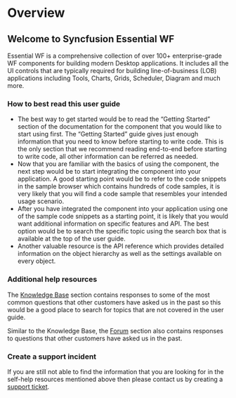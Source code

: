 # Overview

## Welcome to Syncfusion Essential WF

Essential WF is a comprehensive collection of over 100+ enterprise-grade WF components for building modern Desktop applications. It includes all the UI controls that are typically required for building line-of-business (LOB) applications including Tools, Charts, Grids, Scheduler, Diagram and much more.

### How to best read this user guide

* The best way to get started would be to read the “Getting Started” section of the documentation for the component that you would like to start using first. The “Getting Started” guide gives just enough information that you need to know before starting to write code. This is the only section that we recommend reading end-to-end before starting to write code, all other information can be referred as needed.
* Now that you are familiar with the basics of using the component, the next step would be to start integrating the component into your application. A good starting point would be to refer to the code snippets in the sample browser which contains hundreds of code samples, it is very likely that you will find a code sample that resembles your intended usage scenario.
* After you have integrated the component into your application using one of the sample code snippets as a starting point, it is likely that you would want additional information on specific features and API. The best option would be to search the specific topic using the search box that is available at the top of the user guide.
* Another valuable resource is the API reference which provides detailed information on the object hierarchy as well as the settings available on every object.
### Additional help resources


The [Knowledge Base](http://www.syncfusion.com/kb/windowsforms# "") section contains responses to some of the most common questions that other customers have asked us in the past so this would be a good place to search for topics that are not covered in the user guide.

Similar to the Knowledge Base, the [Forum](http://www.syncfusion.com/forums/windowsforms# "") section also contains responses to questions that other customers have asked us in the past.

### Create a support incident

If you are still not able to find the information that you are looking for in the self-help resources mentioned above then please contact us by creating a [support ticket](https://www.syncfusion.com/support/directtrac/incidents# "").

